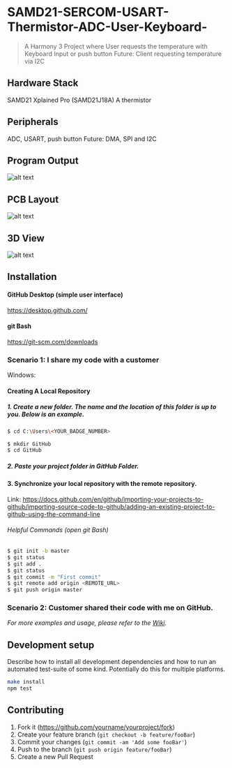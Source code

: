 # SAMD21-SERCOM-USART-Thermistor-ADC-User-Keyboard-
> A Harmony 3 Project where User requests the temperature with Keyboard Input or push button
> Future: Client requesting temperature via I2C

## Hardware Stack
SAMD21 Xplained Pro (SAMD21J18A)
A thermistor
## Peripherals
ADC, USART, push button
Future: DMA, SPI and I2C

## Program Output
![alt text](https://github.com/gokcit/SMT_Board_Training/blob/master/schematic.png)
## PCB Layout
![alt text](https://github.com/gokcit/SMT_Board_Training/blob/master/pcb%202d.png)
## 3D View
![alt text](https://github.com/gokcit/SMT_Board_Training/blob/master/pcb%203d.png)

## Installation


#### GitHub Desktop (simple user interface)
https://desktop.github.com/

#### git Bash
https://git-scm.com/downloads

### Scenario 1: I share my code with a customer

Windows:

#### Creating A Local Repository

##### 1. Create a new folder. The name and the location of this folder is up to you. Below is an example.
```sh
$ cd C:\Users\<YOUR_BADGE_NUMBER>
```
```sh
$ mkdir GitHub
$ cd GitHub
```
##### 2. Paste your project folder in GitHub Folder.

#### 3. Synchronize your local repository with the remote repository.
Link: https://docs.github.com/en/github/importing-your-projects-to-github/importing-source-code-to-github/adding-an-existing-project-to-github-using-the-command-line

###### Helpful Commands (open git Bash)
```sh
$ git init -b master
$ git status
$ git add .
$ git status
$ git commit -m "First commit"
$ git remote add origin <REMOTE_URL>
$ git push origin master
```
### Scenario 2: Customer shared their code with me on GitHub.

_For more examples and usage, please refer to the [Wiki][wiki]._

## Development setup

Describe how to install all development dependencies and how to run an automated test-suite of some kind. Potentially do this for multiple platforms.

```sh
make install
npm test
```

## Contributing

1. Fork it (<https://github.com/yourname/yourproject/fork>)
2. Create your feature branch (`git checkout -b feature/fooBar`)
3. Commit your changes (`git commit -am 'Add some fooBar'`)
4. Push to the branch (`git push origin feature/fooBar`)
5. Create a new Pull Request

<!-- Markdown link & img dfn's -->
[npm-image]: https://img.shields.io/npm/v/datadog-metrics.svg?style=flat-square
[npm-url]: https://npmjs.org/package/datadog-metrics
[npm-downloads]: https://img.shields.io/npm/dm/datadog-metrics.svg?style=flat-square
[travis-image]: https://img.shields.io/travis/dbader/node-datadog-metrics/master.svg?style=flat-square
[travis-url]: https://travis-ci.org/dbader/node-datadog-metrics
[wiki]: https://github.com/yourname/yourproject/wiki
